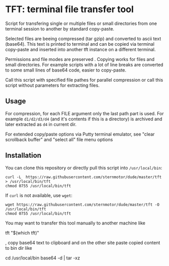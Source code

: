 TFT: terminal file transfer tool
===========================

Script for transfering single or multiple files or small directories 
from one terminal session to another by standard copy-paste.

Selected files are beeing compressed (tar gzip) and converted
to ascii text (base64). This text is printed to terminal and can be copied
via terminal copy-paste and inserted into another tft instance
on a different terminal. 

Permissions and file modes are preserved . Copying works for files and small 
directories. For example scripts with a lot of line breaks are converted to 
some small lines of base64 code, easier to copy-paste. 

Call this script with specified file pathes for parallel compression or call 
this script without parameters for extracting files.

    
Usage
-----

For compression, for each FILE argument only the last path part is used. For
example `d1/d2/d3/d4` (and it's contents if this is a directory)
is archived and later extracted as `d4` in current dir.

For extended copy/paste options via Putty terminal emulator, see 
"clear scrollback buffer" and "select all" file menu options


Installation
------------

You can clone this repository or directly pull this script into `/usr/local/bin`:

    curl -L  https://raw.githubusercontent.com/sternmotor/dude/master/tft > /usr/local/bin/tft 
    chmod 0755 /usr/local/bin/tft

If `curl` is not available, use `wget`:

    wget https://raw.githubusercontent.com/sternmotor/dude/master/tft -O /usr/local/bin/tft
    chmod 0755 /usr/local/bin/tft

You may want to transfer this tool manually to another machine like

  tft "$(which tft)"

, copy base64 text to clipboard and on the other site paste copied content 
to bin dir like 

  cd /usr/local/bin
  base64 -d | tar -xz

